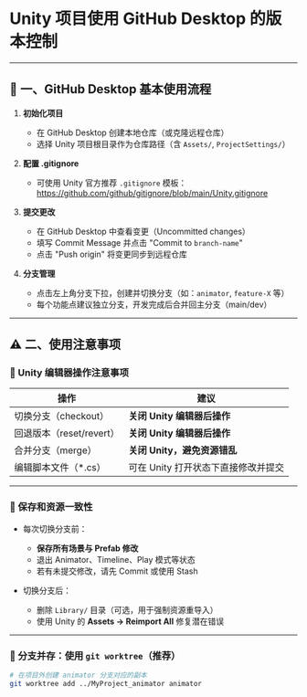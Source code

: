 # Unity 项目使用 GitHub Desktop 的版本控制

---

## 🧰 一、GitHub Desktop 基本使用流程

1. **初始化项目**
   - 在 GitHub Desktop 创建本地仓库（或克隆远程仓库）
   - 选择 Unity 项目根目录作为仓库路径（含 `Assets/`, `ProjectSettings/`）

2. **配置 .gitignore**

   - 可使用 Unity 官方推荐 `.gitignore` 模板：https://github.com/github/gitignore/blob/main/Unity.gitignore

3. **提交更改**
   - 在 GitHub Desktop 中查看变更（Uncommitted changes）
   - 填写 Commit Message 并点击 "Commit to `branch-name`"
   - 点击 "Push origin" 将变更同步到远程仓库

4. **分支管理**
   - 点击左上角分支下拉，创建并切换分支（如：`animator`, `feature-X` 等）
   - 每个功能点建议独立分支，开发完成后合并回主分支（main/dev）

---

## ⚠️ 二、使用注意事项

### 🛑 Unity 编辑器操作注意事项

| 操作 | 建议 |
|------|------|
| 切换分支（checkout） | **关闭 Unity 编辑器后操作** |
| 回退版本（reset/revert） | **关闭 Unity 编辑器后操作** |
| 合并分支（merge） | **关闭 Unity，避免资源错乱** |
| 编辑脚本文件（*.cs） | 可在 Unity 打开状态下直接修改并提交 |

---

### 💾 保存和资源一致性

- 每次切换分支前：
  - **保存所有场景与 Prefab 修改**
  - 退出 Animator、Timeline、Play 模式等状态
  - 若有未提交修改，请先 Commit 或使用 Stash

- 切换分支后：
  - 删除 `Library/` 目录（可选，用于强制资源重导入）
  - 使用 Unity 的 **Assets → Reimport All** 修复潜在错误

---

### 📁 分支并存：使用 `git worktree`（推荐）

```bash
# 在项目外创建 animator 分支对应的副本
git worktree add ../MyProject_animator animator
